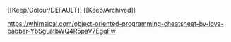 [[Keep/Colour/DEFAULT]] [[Keep/Archived]] 

https://whimsical.com/object-oriented-programming-cheatsheet-by-love-babbar-YbSgLatbWQ4R5paV7EgqFw
